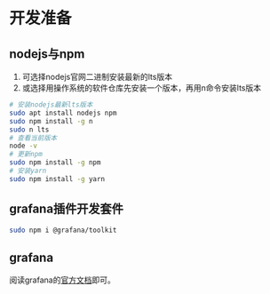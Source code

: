 # 开发准备

## nodejs与npm

1. 可选择nodejs官网二进制安装最新的lts版本
2. 或选择用操作系统的软件仓库先安装一个版本，再用n命令安装lts版本

```sh
# 安装nodejs最新lts版本
sudo apt install nodejs npm
sudo npm install -g n
sudo n lts
# 查看当前版本
node -v
# 更新npm
sudo npm install -g npm
# 安装yarn
sudo npm install -g yarn
```

## grafana插件开发套件

```sh
sudo npm i @grafana/toolkit
```

## grafana

阅读grafana的[官方文档](https://grafana.com/docs/grafana/latest/setup-grafana/installation/)即可。
